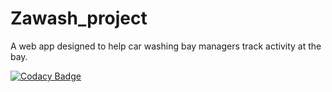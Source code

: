 # Zawash_project
A web app designed to help car washing bay managers track activity at the bay.

[![Codacy Badge](https://app.codacy.com/project/badge/Grade/ae73cf832bc940a89461886fa3398e7d)](https://www.codacy.com/gh/kiara398/Zawash_project/dashboard?utm_source=github.com&amp;utm_medium=referral&amp;utm_content=kiara398/Zawash_project&amp;utm_campaign=Badge_Grade)
